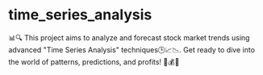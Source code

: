 # time_series_analysis
📊🔍 This project aims to analyze and forecast stock market trends using advanced "Time Series Analysis" techniques🕒📈📉.  Get ready to dive into the world of patterns, predictions, and profits! 💼💰✨
